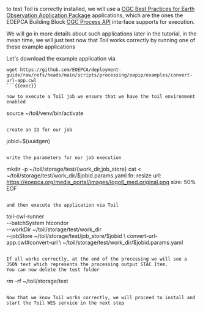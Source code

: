 to test Toil is correctly installed, we will use a [OGC Best Practices for Earth Observation Application Package](https://docs.ogc.org/bp/20-089r1.html) applications, which are the ones the EOEPCA Building Block [OGC Process API](https://ogcapi.ogc.org/processes/) interface supports for execution.

We will go in more details about such applications later in the tutorial, in the mean time, we will just test now that Toil works correctly by running one of these example applications

Let's download the example application via

```
wget https://github.com/EOEPCA/deployment-guide/raw/refs/heads/main/scripts/processing/oapip/examples/convert-url-app.cwl
```{{exec}}

now to execute a Toil job we ensure that we have the toil environment enabled

```
source ~/toil/venv/bin/activate
```{{exec}}

create an ID for our job

```
jobid=$(uuidgen)
```{{exec}}

write the parameters for our job execution

```
mkdir -p ~/toil/storage/test/{work_dir,job_store}
cat <<EOF > ~/toil/storage/test/work_dir/$jobid.params.yaml
fn: resize
url: https://eoepca.org/media_portal/images/logo6_med.original.png
size: 50%
EOF
```{{exec}}

and then execute the application via Toil

```
toil-cwl-runner \
    --batchSystem htcondor \
    --workDir ~/toil/storage/test/work_dir \
    --jobStore ~/toil/storage/test/job_store/$jobid \
    convert-url-app.cwl#convert-url \
    ~/toil/storage/test/work_dir/$jobid.params.yaml
```{{exec}}

If all works correctly, at the end of the processing we will see a JSON text which represents the processing output STAC Item. 
You can now delete the test folder

```
rm -rf ~/toil/storage/test
```{{exec}}

Now that we know Toil works correctly, we will proceed to install and start the Toil WES service in the next step

